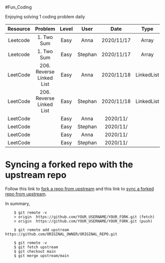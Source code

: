 #Fun_Coding

Enjoying solving 1 coding problem daily

| Resource |      Problem     | Level | User |   Date    | Type  |         Notes         |
| :-------:|:---------------: | :---: | :--: | :--------: | :---: | :-------------------: |
| Leetcode | 1. Two Sum | Easy | Anna | 2020/11/17 | Array | Succeed in completing |
| Leetcode | 1. Two Sum | Easy | Stephan | 2020/11/17 | Array | Succeed in completing |
| LeetCode | 206. Reverse Linked List | Easy | Anna | 2020/11/18 | LinkedList | Completed in 27min |
| LeetCode | 206. Reverse Linked List | Easy | Stephan| 2020/11/18 | LinkedList |
| LeetCode |  | Easy | Anna | 2020/11/ |  |  |
| LeetCode |  | Easy | Stephan | 2020/11/ |  |
| LeetCode |  | Easy | Anna | 2020/11/ |  |  |
| LeetCode |  | Easy | Stephan | 2020/11/ |  |

# Syncing a forked repo with the upstream repo

Follow this link to [fork a repo from upstream](https://docs.github.com/en/free-pro-team@latest/github/getting-started-with-github/fork-a-repo) and this link to [sync a forked repo from upstream](https://docs.github.com/en/free-pro-team@latest/github/collaborating-with-issues-and-pull-requests/syncing-a-fork).

In summary,

```
    $ git remote -v
    > origin  https://github.com/YOUR_USERNAME/YOUR_FORK.git (fetch)
    > origin  https://github.com/YOUR_USERNAME/YOUR_FORK.git (push)

```

```
    $ git remote add upstream https://github.com/ORIGINAL_OWNER/ORIGINAL_REPO.git

```

```
    $ git remote -v
    $ git fetch upstream
    $ git checkout main
    $ git merge upstream/main
```
